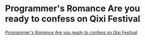 # Programmer's Romance Are you ready to confess on Qixi Festival
[Programmer's Romance Are you ready to confess on Qixi Festival](https://aiwithcloud.com/2022/09/16/programmers_romance_are_you_ready_to_confess_on_qixi_festival/)